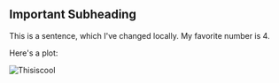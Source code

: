 Important Subheading
--------------------

This is a sentence, which I've changed locally. My favorite number is 4.

Here's a plot:

![Thisiscool](/tmp/RtmpGDan8B/test_files/figure-markdown_strict/unnamed-chunk-2-1.png)

